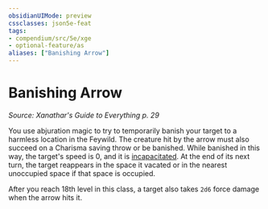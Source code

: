 ```yaml
---
obsidianUIMode: preview
cssclasses: json5e-feat
tags:
- compendium/src/5e/xge
- optional-feature/as
aliases: ["Banishing Arrow"]
---
```

# Banishing Arrow
*Source: Xanathar's Guide to Everything p. 29*  

You use abjuration magic to try to temporarily banish your target to a harmless location in the Feywild. The creature hit by the arrow must also succeed on a Charisma saving throw or be banished. While banished in this way, the target's speed is 0, and it is [incapacitated](/3-Mechanics/CLI/rules/conditions.md#incapacitated). At the end of its next turn, the target reappears in the space it vacated or in the nearest unoccupied space if that space is occupied.

After you reach 18th level in this class, a target also takes `2d6` force damage when the arrow hits it.